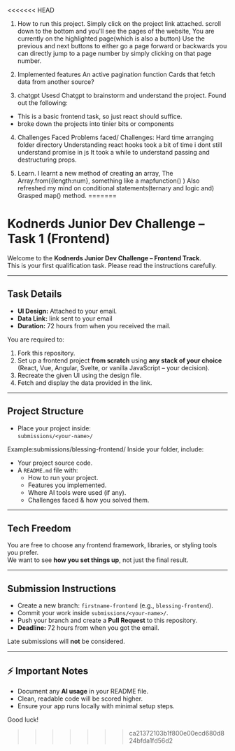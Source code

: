 <<<<<<< HEAD
1. How to run this project.
Simply click on the project link attached.
scroll down to the bottom and you'll see the pages of the website,
You are currently on the highlighted page(which is also a button)
Use the previous and next buttons to either go a page forward or backwards
you can directly jump to a page number by simply clicking on that page number.


2. Implemented features
An active pagination function
Cards that fetch data from another source?

3. chatgpt
Usesd Chatgpt to brainstorm and understand the project.
Found out the following:
- This is a basic frontend task, so just react should suffice.
- broke down the projects into tinier bits or components


4. Challenges Faced
Problems faced/ Challenges:
Hard time arranging folder directory
Understanding react hooks took a bit of time
i dont still understand promise in js
It took a while to understand passing and destructuring props.



5. Learn.
I learnt a new method of creating an array, The Array.from({length:num}, something like a mapfunction() )
Also refreshed my mind on conditional statements(ternary and logic and)
Grasped map() method.
=======
# Kodnerds Junior Dev Challenge – Task 1 (Frontend)

Welcome to the **Kodnerds Junior Dev Challenge – Frontend Track**.  
This is your first qualification task. Please read the instructions carefully.

---

## Task Details
- **UI Design:** Attached to your email.
- **Data Link:** link sent to your email
- **Duration:** 72 hours from when you received the mail.

You are required to:
1. Fork this repository.
2. Set up a frontend project **from scratch** using **any stack of your choice**  
   (React, Vue, Angular, Svelte, or vanilla JavaScript – your decision).
3. Recreate the given UI using the design file.
4. Fetch and display the data provided in the link.

---

##  Project Structure
- Place your project inside:  
  `submissions/<your-name>/`

Example:submissions/blessing-frontend/
Inside your folder, include:
- Your project source code.
- A `README.md` file with:
  - How to run your project.
  - Features you implemented.
  - Where AI tools were used (if any).
  - Challenges faced & how you solved them.

---

##  Tech Freedom
You are free to choose any frontend framework, libraries, or styling tools you prefer.  
We want to see **how you set things up**, not just the final result.

---

##  Submission Instructions
- Create a new branch: `firstname-frontend` (e.g., `blessing-frontend`).
- Commit your work inside `submissions/<your-name>/`.
- Push your branch and create a **Pull Request** to this repository.
- **Deadline:** 72 hours from when you got the email.

Late submissions will **not** be considered.

---

## ⚡ Important Notes
- Document any **AI usage** in your README file.
- Clean, readable code will be scored higher.
- Ensure your app runs locally with minimal setup steps.

Good luck! 
>>>>>>> ca21372103b1f800e00ecd680d824bfda1fd56d2
